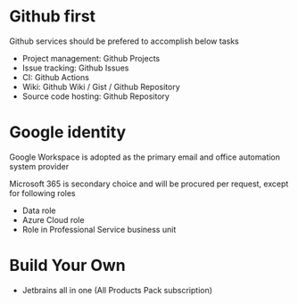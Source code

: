 # Github first
Github services should be prefered to accomplish below tasks
- Project management: Github Projects
- Issue tracking: Github Issues
- CI: Github Actions
- Wiki: Github Wiki / Gist / Github Repository
- Source code hosting: Github Repository

# Google identity
Google Workspace is adopted as the primary email and office automation system provider

Microsoft 365 is secondary choice and will be procured per request, except for following roles
- Data role
- Azure Cloud role
- Role in Professional Service business unit

# Build Your Own
- Jetbrains all in one (All Products Pack subscription)
